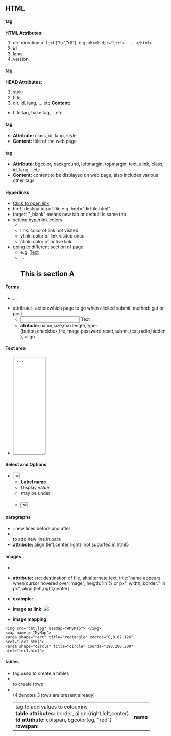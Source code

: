 ## HTML

<!DOCTYPE>

#### <html> </html> tag

__HTML Attributes:__

1. dir: direction of text ("ltr","rtl"), e.g. `<html dir="ltr"> ... </html>`
2. id
3. lang
4. version

#### <head></head> tag

__HEAD Attributes:__
1. style
2. title
3. dir, id, lang, ... etc
__Content:__
* title tag, base tag, ...etc

#### <title> </title> tag

* __Attribute:__ class, id, lang, style
* __Content:__ title of the web page

#### <body></body> tag

* __Attribute:__ bgcolor, background, leftmargin, topmargin, text, alink, class, id, lang, ..etc
* __Content:__ content to be displayed on web page, also includes various other tags

#### Hyperlinks

* <a href="" target="_blank"> Click to open link </a>
* href: destination of file e.g. href="dir/file.html"
* target: "_blank" means new tab or default is same tab
* setting hyperlink colors
    * <body alink="" vlink="" link="">
    * link: color of link not visited
    * vlink: color of link visited once
    * alink: color of active link 
* going to different section of page
    * e.g. <a href="#SECTION_A"> Text </a>
    * ... <a name = SECTION_A> <h2>This is section A</h2></a>

#### Forms
* <form action="submit.html" method="get"> ... </form>
* attribute:- action:which page to go when clicked submit, method: get or post
    * <input type="text" name=""> Text </input>
    * __atribute:__ name,size,maxlength,type:(button,checkbox,file,image,password,reset,submit,text,radio,hidden), align

#### Text area
* <textarea cols="10" rows="20"> ... </textarea>

#### Select and Options
* <select> ... </select>
    * <optgroup label="Label name"> ... </optgroup>
    * <option value="val_name">Display value</option>
    * <option> may be under <optgroup> under <select>
    * <select> is used under a form

#### paragraphs
- <p></p>: new lines before and after
- <br /> to add new line in para
- __attribute:__ align:(left,center,right) !not suported in html5

#### images
* <img>
* __attribute:__ src: destination of file, alt:alternate text, title:"name appears when cursor hovered over image", heigth:"in % or px", width, border:" in px", align:(left,right,center)

* __example:__ <img src="" alt="" border="" title="">
* __image as link:__ <a href="web.html"> <img src="abc.jpg"> </a>
* __image mapping:__

```
<img src="cat.jpg" usemap="#MyMap"> </img>
<map name = "MyMap">
<area shape="rect" title="rectangle" coords="0,0,82,126" href="lec2.html">
<area shape="circle" title="circle" coords="190,200,200" href="lec1.html">
```

#### tables

* <table> tag used to create a tables
* <tr> to create rows
* <td> tag to add values to coloumns
* __table attributes:__ border, align:(right,left,center)
* __td attribute:__ colspan, bgcolor(eg, "red")
* __rowspan__: <th rowspan="4">name</th> (4 denotes 3 rows are present already)